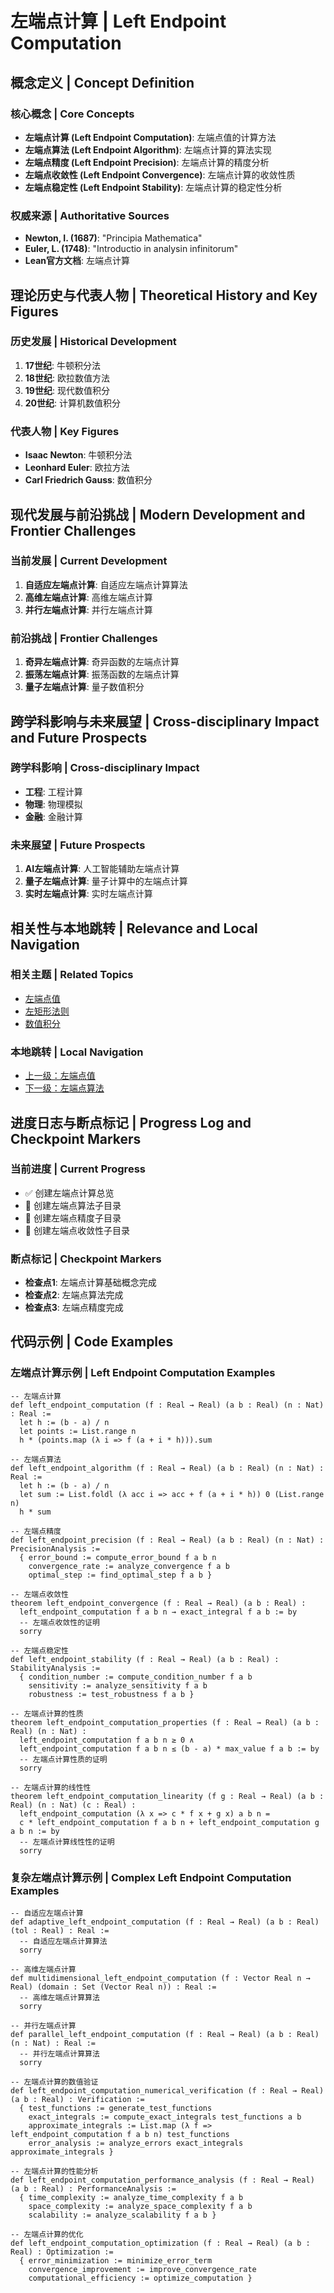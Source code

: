 # 左端点计算 | Left Endpoint Computation

## 概念定义 | Concept Definition

### 核心概念 | Core Concepts

- **左端点计算 (Left Endpoint Computation)**: 左端点值的计算方法
- **左端点算法 (Left Endpoint Algorithm)**: 左端点计算的算法实现
- **左端点精度 (Left Endpoint Precision)**: 左端点计算的精度分析
- **左端点收敛性 (Left Endpoint Convergence)**: 左端点计算的收敛性质
- **左端点稳定性 (Left Endpoint Stability)**: 左端点计算的稳定性分析

### 权威来源 | Authoritative Sources

- **Newton, I. (1687)**: "Principia Mathematica"
- **Euler, L. (1748)**: "Introductio in analysin infinitorum"
- **Lean官方文档**: 左端点计算

## 理论历史与代表人物 | Theoretical History and Key Figures

### 历史发展 | Historical Development

1. **17世纪**: 牛顿积分法
2. **18世纪**: 欧拉数值方法
3. **19世纪**: 现代数值积分
4. **20世纪**: 计算机数值积分

### 代表人物 | Key Figures

- **Isaac Newton**: 牛顿积分法
- **Leonhard Euler**: 欧拉方法
- **Carl Friedrich Gauss**: 数值积分

## 现代发展与前沿挑战 | Modern Development and Frontier Challenges

### 当前发展 | Current Development

1. **自适应左端点计算**: 自适应左端点计算算法
2. **高维左端点计算**: 高维左端点计算
3. **并行左端点计算**: 并行左端点计算

### 前沿挑战 | Frontier Challenges

1. **奇异左端点计算**: 奇异函数的左端点计算
2. **振荡左端点计算**: 振荡函数的左端点计算
3. **量子左端点计算**: 量子数值积分

## 跨学科影响与未来展望 | Cross-disciplinary Impact and Future Prospects

### 跨学科影响 | Cross-disciplinary Impact

- **工程**: 工程计算
- **物理**: 物理模拟
- **金融**: 金融计算

### 未来展望 | Future Prospects

1. **AI左端点计算**: 人工智能辅助左端点计算
2. **量子左端点计算**: 量子计算中的左端点计算
3. **实时左端点计算**: 实时左端点计算

## 相关性与本地跳转 | Relevance and Local Navigation

### 相关主题 | Related Topics

- [左端点值](../01-总览.md)
- [左矩形法则](../../01-总览.md)
- [数值积分](../../../01-总览.md)

### 本地跳转 | Local Navigation

- [上一级：左端点值](../01-总览.md)
- [下一级：左端点算法](02-左端点算法/01-总览.md)

## 进度日志与断点标记 | Progress Log and Checkpoint Markers

### 当前进度 | Current Progress

- ✅ 创建左端点计算总览
- 🔄 创建左端点算法子目录
- 🔄 创建左端点精度子目录
- 🔄 创建左端点收敛性子目录

### 断点标记 | Checkpoint Markers

- **检查点1**: 左端点计算基础概念完成
- **检查点2**: 左端点算法完成
- **检查点3**: 左端点精度完成

## 代码示例 | Code Examples

### 左端点计算示例 | Left Endpoint Computation Examples

```lean
-- 左端点计算
def left_endpoint_computation (f : Real → Real) (a b : Real) (n : Nat) : Real :=
  let h := (b - a) / n
  let points := List.range n
  h * (points.map (λ i => f (a + i * h))).sum

-- 左端点算法
def left_endpoint_algorithm (f : Real → Real) (a b : Real) (n : Nat) : Real :=
  let h := (b - a) / n
  let sum := List.foldl (λ acc i => acc + f (a + i * h)) 0 (List.range n)
  h * sum

-- 左端点精度
def left_endpoint_precision (f : Real → Real) (a b : Real) (n : Nat) : PrecisionAnalysis :=
  { error_bound := compute_error_bound f a b n
    convergence_rate := analyze_convergence f a b
    optimal_step := find_optimal_step f a b }

-- 左端点收敛性
theorem left_endpoint_convergence (f : Real → Real) (a b : Real) :
  left_endpoint_computation f a b n → exact_integral f a b := by
  -- 左端点收敛性的证明
  sorry

-- 左端点稳定性
def left_endpoint_stability (f : Real → Real) (a b : Real) : StabilityAnalysis :=
  { condition_number := compute_condition_number f a b
    sensitivity := analyze_sensitivity f a b
    robustness := test_robustness f a b }

-- 左端点计算的性质
theorem left_endpoint_computation_properties (f : Real → Real) (a b : Real) (n : Nat) :
  left_endpoint_computation f a b n ≥ 0 ∧
  left_endpoint_computation f a b n ≤ (b - a) * max_value f a b := by
  -- 左端点计算性质的证明
  sorry

-- 左端点计算的线性性
theorem left_endpoint_computation_linearity (f g : Real → Real) (a b : Real) (n : Nat) (c : Real) :
  left_endpoint_computation (λ x => c * f x + g x) a b n =
  c * left_endpoint_computation f a b n + left_endpoint_computation g a b n := by
  -- 左端点计算线性性的证明
  sorry
```

### 复杂左端点计算示例 | Complex Left Endpoint Computation Examples

```lean
-- 自适应左端点计算
def adaptive_left_endpoint_computation (f : Real → Real) (a b : Real) (tol : Real) : Real :=
  -- 自适应左端点计算算法
  sorry

-- 高维左端点计算
def multidimensional_left_endpoint_computation (f : Vector Real n → Real) (domain : Set (Vector Real n)) : Real :=
  -- 高维左端点计算算法
  sorry

-- 并行左端点计算
def parallel_left_endpoint_computation (f : Real → Real) (a b : Real) (n : Nat) : Real :=
  -- 并行左端点计算算法
  sorry

-- 左端点计算的数值验证
def left_endpoint_computation_numerical_verification (f : Real → Real) (a b : Real) : Verification :=
  { test_functions := generate_test_functions
    exact_integrals := compute_exact_integrals test_functions a b
    approximate_integrals := List.map (λ f => left_endpoint_computation f a b n) test_functions
    error_analysis := analyze_errors exact_integrals approximate_integrals }

-- 左端点计算的性能分析
def left_endpoint_computation_performance_analysis (f : Real → Real) (a b : Real) : PerformanceAnalysis :=
  { time_complexity := analyze_time_complexity f a b
    space_complexity := analyze_space_complexity f a b
    scalability := analyze_scalability f a b }

-- 左端点计算的优化
def left_endpoint_computation_optimization (f : Real → Real) (a b : Real) : Optimization :=
  { error_minimization := minimize_error_term
    convergence_improvement := improve_convergence_rate
    computational_efficiency := optimize_computation }
```
